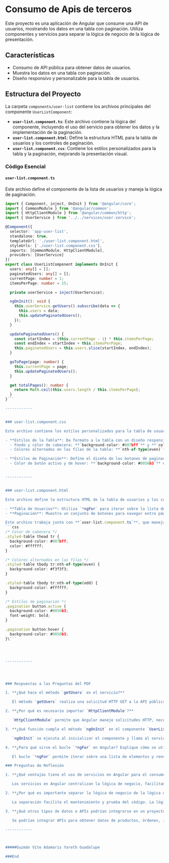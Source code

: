 # Consumo de Apis de terceros

Este proyecto es una aplicación de Angular que consume una API de usuarios, mostrando los datos en una tabla con paginación. Utiliza componentes y servicios para separar la lógica de negocio de la lógica de presentación.

## Características

- Consumo de API pública para obtener datos de usuarios.
- Muestra los datos en una tabla con paginación.
- Diseño responsivo y personalizable para la tabla de usuarios.

## Estructura del Proyecto

La carpeta `components/user-list` contiene los archivos principales del componente `UserListComponent`:

- **`user-list.component.ts`**: Este archivo contiene la lógica del componente, incluyendo el uso del servicio para obtener los datos y la implementación de la paginación.
- **`user-list.component.html`**: Define la estructura HTML para la tabla de usuarios y los controles de paginación.
- **`user-list.component.css`**: Contiene los estilos personalizados para la tabla y la paginación, mejorando la presentación visual.

### Código Esencial

#### `user-list.component.ts`

Este archivo define el componente de la lista de usuarios y maneja la lógica de paginación.

```typescript
import { Component, inject, OnInit } from '@angular/core';
import { CommonModule } from '@angular/common';
import { HttpClientModule } from '@angular/common/http';
import { UserService } from '../../services/user.service';

@Component({
  selector: 'app-user-list',
  standalone: true,
  templateUrl: './user-list.component.html',
  styleUrls: ['./user-list.component.css'],
  imports: [CommonModule, HttpClientModule],
  providers: [UserService]
})
export class UserListComponent implements OnInit {
  users: any[] = [];
  paginatedUsers: any[] = [];
  currentPage: number = 1;
  itemsPerPage: number = 15;

  private userService = inject(UserService);

  ngOnInit(): void {
    this.userService.getUsers().subscribe(data => {
      this.users = data;
      this.updatePaginatedUsers();
    });
  }

  updatePaginatedUsers() {
    const startIndex = (this.currentPage - 1) * this.itemsPerPage;
    const endIndex = startIndex + this.itemsPerPage;
    this.paginatedUsers = this.users.slice(startIndex, endIndex);
  }

  goToPage(page: number) {
    this.currentPage = page;
    this.updatePaginatedUsers();
  }

  get totalPages(): number {
    return Math.ceil(this.users.length / this.itemsPerPage);
  }
}```

------------


### user-list.component.css

Este archivo contiene los estilos personalizados para la tabla de usuarios y la paginación, mejorando la presentación visual y la experiencia del usuario.

- **Estilos de la Tabla**: Da formato a la tabla con un diseño responsivo, bordes, y colores alternados en las filas para mejorar la legibilidad.
  - Fondo y color de cabecera: **`background-color: #007bff`** y **`color: #ffffff`** en `<thead>`.
  - Colores alternados en las filas de la tabla: **`nth-of-type(even)`** y **`nth-of-type(odd)`**.

- **Estilos de Paginación**: Define el diseño de los botones de paginación con colores, bordes redondeados, y efectos de hover.
  - Color de botón activo y de hover: **`background-color: #0056b3`** en `.pagination button.active` y `:hover`.


------------


### user-list.component.html

Este archivo define la estructura HTML de la tabla de usuarios y los controles de paginación en la interfaz de usuario.

- **Tabla de Usuarios**: Utiliza `*ngFor` para iterar sobre la lista de usuarios paginada (`paginatedUsers`) y renderizar una fila (`<tr>`) para cada usuario, mostrando su **`ID`**, **`Name`**, **`Email`** y **`Role`**.
- **Paginación**: Muestra un conjunto de botones para navegar entre páginas, permitiendo al usuario seleccionar diferentes páginas de la lista de usuarios.

Este archivo trabaja junto con **`user-list.component.ts`**, que maneja la lógica de paginación y obtiene los datos del servicio.
```css
/* Color de cabecera */
.styled-table thead tr {
  background-color: #007bff;
  color: #ffffff;
}

/* Colores alternados en las filas */
.styled-table tbody tr:nth-of-type(even) {
  background-color: #f3f3f3;
}

.styled-table tbody tr:nth-of-type(odd) {
  background-color: #ffffff;
}

/* Estilos de paginación */
.pagination button.active {
  background-color: #0056b3;
  font-weight: bold;
}

.pagination button:hover {
  background-color: #0056b3;
}\``` 




------------




### Respuestas a las Preguntas del PDF

1. **¿Qué hace el método `getUsers` en el servicio?**

   El método `getUsers` realiza una solicitud HTTP GET a la API pública para obtener una lista de usuarios. Devuelve un observable que se suscribe en el componente para recibir y mostrar los datos.

2. **¿Por qué es necesario importar `HttpClientModule`?**

   `HttpClientModule` permite que Angular maneje solicitudes HTTP, necesarias para consumir APIs y obtener datos externos. Sin él, las solicitudes HTTP no se podrían realizar.

3. **¿Qué función cumple el método `ngOnInit` en el componente `UserListComponent`?**

   `ngOnInit` se ejecuta al inicializar el componente y llama al servicio para obtener los datos de los usuarios. De esta forma, los datos se cargan y muestran cuando el componente está listo.

4. **¿Para qué sirve el bucle `*ngFor` en Angular? Explique cómo se utiliza en este ejemplo.**

   El bucle `*ngFor` permite iterar sobre una lista de elementos y renderizar una plantilla para cada elemento. En este caso, recorre `paginatedUsers` para crear una fila de tabla (`<tr>`) para cada usuario. 

### Preguntas de Reflexión

1. **¿Qué ventajas tiene el uso de servicios en Angular para el consumo de APIs?**

   Los servicios en Angular centralizan la lógica de negocio, facilitando el consumo de APIs y el mantenimiento del código. Esto permite reutilizar el servicio en varios componentes y mejorar la separación de responsabilidades.

2. **¿Por qué es importante separar la lógica de negocio de la lógica de presentación?**

   La separación facilita el mantenimiento y prueba del código. La lógica de negocio se encapsula en servicios reutilizables y desacoplados de la interfaz, lo que permite que los componentes se centren en la presentación.

3. **¿Qué otros tipos de datos o APIs podrían integrarse en un proyecto como este?**

   Se podrían integrar APIs para obtener datos de productos, órdenes, informes de clima, noticias, entre otros, dependiendo de la finalidad del proyecto.

------------



#####Guzmán Vite Adamaris Yareth Guadalupe

###End
